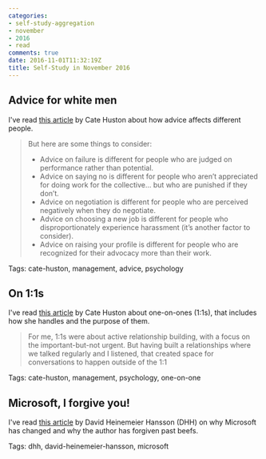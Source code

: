 ```yaml
---
categories:
- self-study-aggregation
- november
- 2016
- read
comments: true
date: 2016-11-01T11:32:19Z
title: Self-Study in November 2016
---
```


## Advice for white men

I've read [this article][adv-white-men] by Cate Huston about how advice affects different people.

>But here are some things to consider:
>
>  - Advice on failure is different for people who are judged on performance rather than potential.
>  - Advice on saying no is different for people who aren’t appreciated for doing work for the collective… but who are punished if they don’t.
>  - Advice on negotiation is different for people who are perceived negatively when they do negotiate.
>  - Advice on choosing a new job is different for people who disproportionately experience harassment (it’s another factor to consider).
>  - Advice on raising your profile is different for people who are recognized for their advocacy more than their work.

Tags: cate-huston, management, advice, psychology

[adv-white-men]: http://www.catehuston.com/blog/2016/01/28/advice-for-white-men/

## On 1:1s

I've read [this article][on-one-on-ones] by Cate Huston about one-on-ones (1:1s), that includes how she handles and the purpose of them.

> For me, 1:1s were about active relationship building, with a focus on the important-but-not urgent. But having built a relationships where we talked regularly and I listened, that created space for conversations to happen outside of the 1:1

Tags: cate-huston, management, psychology, one-on-one

[on-one-on-ones]: http://www.catehuston.com/blog/2016/11/05/on-11s/

## Microsoft, I forgive you!

I've read [this article][msft-forgive-you] by David Heinemeier Hansson (DHH) on why Microsoft has changed and why the author has forgiven past beefs.

Tags: dhh, david-heinemeier-hansson, microsoft

[msft-forgive-you]: https://m.signalvnoise.com/microsoft-i-forgive-you-2fb6d6061a2c

